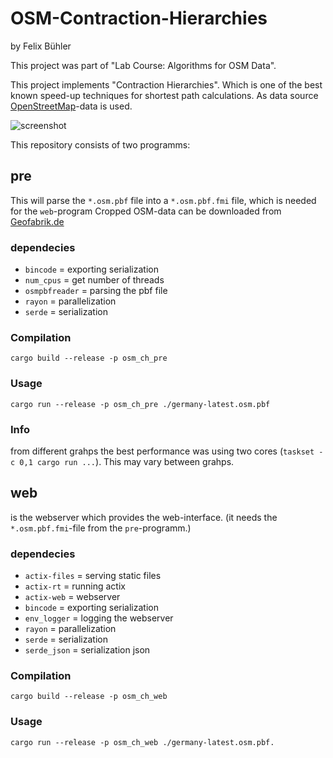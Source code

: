 # OSM-Contraction-Hierarchies
by Felix Bühler

This project was part of "Lab Course: Algorithms for OSM Data".

This project implements "Contraction Hierarchies". Which is one of the best known speed-up techniques for shortest path calculations. As data source [OpenStreetMap](https://www.openstreetmap.org)-data is used.

![screenshot](./screenshot-osm_ch.png)

This repository consists of two programms:

## pre

This will parse the `*.osm.pbf` file into a `*.osm.pbf.fmi` file, which is needed for the `web`-program
Cropped OSM-data can be downloaded from [Geofabrik.de](https://download.geofabrik.de/index.html)

### dependecies

- `bincode` = exporting serialization
- `num_cpus` = get number of threads
- `osmpbfreader` = parsing the pbf file
- `rayon` = parallelization
- `serde` = serialization


### Compilation
`cargo build --release -p osm_ch_pre`

### Usage
`cargo run --release -p osm_ch_pre ./germany-latest.osm.pbf`

### Info

from different grahps the best performance was using two cores (`taskset -c 0,1 cargo run ...`). This may vary between grahps.

## web

is the webserver which provides the web-interface. (it needs the `*.osm.pbf.fmi`-file from the `pre`-programm.)

### dependecies

- `actix-files` = serving static files
- `actix-rt` = running actix
- `actix-web` = webserver
- `bincode` = exporting serialization
- `env_logger` = logging the webserver
- `rayon` = parallelization
- `serde` = serialization
- `serde_json` = serialization json

### Compilation

`cargo build --release -p osm_ch_web`

### Usage

`cargo run --release -p osm_ch_web ./germany-latest.osm.pbf.`